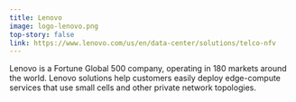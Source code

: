 ```yaml
---
title: Lenovo
image: logo-lenovo.png
top-story: false
link: https://www.lenovo.com/us/en/data-center/solutions/telco-nfv
---
```


Lenovo is a Fortune Global 500 company, operating in 180 markets around the world. Lenovo solutions help customers easily deploy edge-compute services that use small cells and other private network topologies.
